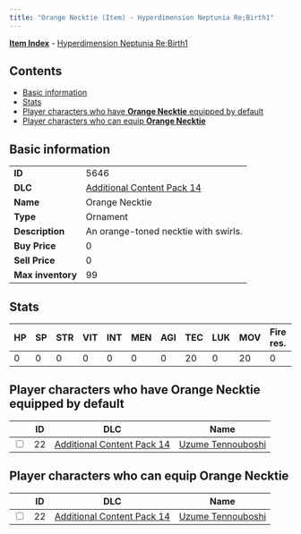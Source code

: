 ```yaml
---
title: "Orange Necktie (Item) - Hyperdimension Neptunia Re;Birth1"
---
```


[**Item Index**](/neptunia/rb1/item/index.html) - [Hyperdimension Neptunia Re;Birth1](/neptunia/rb1)

## Contents

- [Basic information](#basic-information)
- [Stats](#stats)
- [Player characters who have **Orange Necktie** equipped by default](#player-characters-who-have-orange-necktie-equipped-by-default)
- [Player characters who can equip **Orange Necktie**](#player-characters-who-can-equip-orange-necktie)

## Basic information

|   |   |
| -- | -- |
| **ID** | 5646 |
| **DLC** | [Additional Content Pack 14](/neptunia/rb1/dlc/23-pack14.html) |
| **Name** | Orange Necktie |
| **Type** | Ornament |
| **Description** | An orange-toned necktie with swirls. |
| **Buy Price** | 0 |
| **Sell Price** | 0 |
| **Max inventory** | 99 |

## Stats

| HP | SP | STR | VIT | INT | MEN | AGI | TEC | LUK | MOV | Fire res. | Ice res. | Wind res. | Lightning res. |
| -- | -- | --- | --- | --- | --- | --- | --- | --- | --- | --------- | -------- | --------- | -------------- |
| 0 | 0 | 0 | 0 | 0 | 0 | 0 | 20 | 0 | 20 | 0 | 0 | 0 | 0 |

## Player characters who have **Orange Necktie** equipped by default

|    | ID | DLC | Name |
| -- | -- | --- | ---- |
| <input type="checkbox" id="rb1-player-23-22" class="trackbox" /> | 22 | [Additional Content Pack 14](/neptunia/rb1/dlc/23-pack14.html) | [Uzume Tennouboshi](/neptunia/rb1/player/23-22-uzume-tennouboshi.html) |

## Player characters who can equip **Orange Necktie**

|    | ID | DLC | Name |
| -- | -- | --- | ---- |
| <input type="checkbox" id="rb1-player-23-22" class="trackbox" /> | 22 | [Additional Content Pack 14](/neptunia/rb1/dlc/23-pack14.html) | [Uzume Tennouboshi](/neptunia/rb1/player/23-22-uzume-tennouboshi.html) |